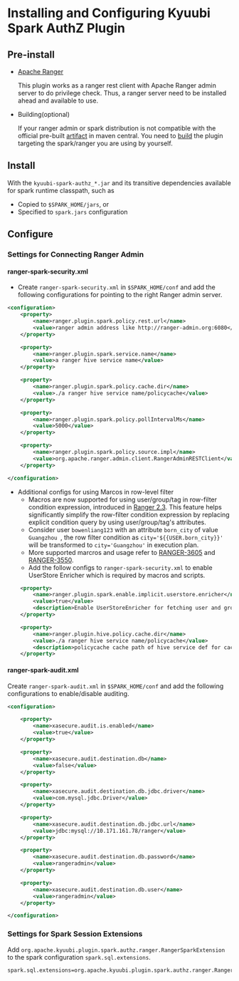 <!--
 - Licensed to the Apache Software Foundation (ASF) under one or more
 - contributor license agreements.  See the NOTICE file distributed with
 - this work for additional information regarding copyright ownership.
 - The ASF licenses this file to You under the Apache License, Version 2.0
 - (the "License"); you may not use this file except in compliance with
 - the License.  You may obtain a copy of the License at
 -
 -   http://www.apache.org/licenses/LICENSE-2.0
 -
 - Unless required by applicable law or agreed to in writing, software
 - distributed under the License is distributed on an "AS IS" BASIS,
 - WITHOUT WARRANTIES OR CONDITIONS OF ANY KIND, either express or implied.
 - See the License for the specific language governing permissions and
 - limitations under the License.
 -->



# Installing and Configuring Kyuubi Spark AuthZ Plugin

## Pre-install

- [Apache Ranger](https://ranger.apache.org/)

  This plugin works as a ranger rest client with Apache Ranger admin server to do privilege check.
  Thus, a ranger server need to be installed ahead and available to use.

- Building(optional)

  If your ranger admin or spark distribution is not compatible with the official pre-built [artifact](https://mvnrepository.com/artifact/org.apache.kyuubi/kyuubi-spark-authz) in maven central.
  You need to [build](build.md) the plugin targeting the spark/ranger you are using by yourself.

## Install

With the `kyuubi-spark-authz_*.jar` and its transitive dependencies available for spark runtime classpath, such as
- Copied to `$SPARK_HOME/jars`, or
- Specified to `spark.jars` configuration

## Configure

### Settings for Connecting Ranger Admin

#### ranger-spark-security.xml
- Create `ranger-spark-security.xml` in `$SPARK_HOME/conf` and add the following configurations
for pointing to the right Ranger admin server.

```xml
<configuration>
    <property>
        <name>ranger.plugin.spark.policy.rest.url</name>
        <value>ranger admin address like http://ranger-admin.org:6080</value>
    </property>

    <property>
        <name>ranger.plugin.spark.service.name</name>
        <value>a ranger hive service name</value>
    </property>

    <property>
        <name>ranger.plugin.spark.policy.cache.dir</name>
        <value>./a ranger hive service name/policycache</value>
    </property>

    <property>
        <name>ranger.plugin.spark.policy.pollIntervalMs</name>
        <value>5000</value>
    </property>

    <property>
        <name>ranger.plugin.spark.policy.source.impl</name>
        <value>org.apache.ranger.admin.client.RangerAdminRESTClient</value>
    </property>

</configuration>
```
- Additional configs for using Marcos in row-level filter
  - Macros are now supported for using user/group/tag in row-filter condition expression, introduced in [Ranger 2.3](https://cwiki.apache.org/confluence/display/RANGER/Apache+Ranger+2.3.0+-+Release+Notes). This feature helps significantly simplify the row-filter condition expression by replacing explicit condition query by using user/group/tag's attributes. 
  - Consider user `bowenliang123` with an attribute `born_city` of value `Guangzhou `, the row filter condition as `city='${{USER.born_city}}'` will be transformed to `city='Guangzhou'` in execution plan.
  - More supported marcros and usage refer to [RANGER-3605](https://issues.apache.org/jira/browse/RANGER-3605) and [RANGER-3550](https://issues.apache.org/jira/browse/RANGER-3550).
  - Add the follow configs to `ranger-spark-security.xml` to enable UserStore Enricher which is required by macros and scripts.
   
```xml
    <property>
        <name>ranger.plugin.spark.enable.implicit.userstore.enricher</name>
        <value>true</value>
        <description>Enable UserStoreEnricher for fetching user and group attributes if using macros or scripts in row-filters since Ranger 2.3</description>
    </property>

    <property>
        <name>ranger.plugin.hive.policy.cache.dir</name>
        <value>./a ranger hive service name/policycache</value>
        <description>policycache cache path of hive service def for caching UserStore, Tags, etc.</description>
    </property>    
```

#### ranger-spark-audit.xml

Create `ranger-spark-audit.xml` in `$SPARK_HOME/conf` and add the following configurations
to enable/disable auditing.

```xml
<configuration>

    <property>
        <name>xasecure.audit.is.enabled</name>
        <value>true</value>
    </property>

    <property>
        <name>xasecure.audit.destination.db</name>
        <value>false</value>
    </property>

    <property>
        <name>xasecure.audit.destination.db.jdbc.driver</name>
        <value>com.mysql.jdbc.Driver</value>
    </property>

    <property>
        <name>xasecure.audit.destination.db.jdbc.url</name>
        <value>jdbc:mysql://10.171.161.78/ranger</value>
    </property>

    <property>
        <name>xasecure.audit.destination.db.password</name>
        <value>rangeradmin</value>
    </property>

    <property>
        <name>xasecure.audit.destination.db.user</name>
        <value>rangeradmin</value>
    </property>

</configuration>
```

### Settings for Spark Session Extensions

Add `org.apache.kyuubi.plugin.spark.authz.ranger.RangerSparkExtension` to the spark configuration `spark.sql.extensions`.

```properties
spark.sql.extensions=org.apache.kyuubi.plugin.spark.authz.ranger.RangerSparkExtension
```
